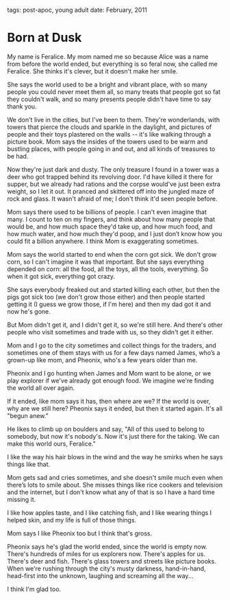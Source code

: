 tags: post-apoc, young adult
date: February, 2011

# Born at Dusk

My name is Feralice. My mom named me so because Alice was a name from before the world ended, but everything is so feral now, she called me Feralice. She thinks it's clever, but it doesn't make her smile.

She says the world used to be a bright and vibrant place, with so many people you could never meet them all, so many treats that people got so fat they couldn't walk, and so many presents people didn't have time to say thank you.

We don't live in the cities, but I've been to them. They're wonderlands, with towers that pierce the clouds and sparkle in the daylight, and pictures of people and their toys plastered on the walls -- it's like walking through a picture book. Mom says the insides of the towers used to be warm and bustling places, with people going in and out, and all kinds of treasures to be had.

Now they're just dark and dusty. The only treasure I found in a tower was a deer who got trapped behind its revolving door. I'd have killed it there for supper, but we already had rations and the corpse would've just been extra weight, so I let it out. It pranced and skittered off into the jungled maze of rock and glass. It wasn't afraid of me; I don't think it'd seen people before.

Mom says there used to be billions of people. I can't even imagine that many. I count to ten on my fingers, and think about how many people that would be, and how much space they'd take up, and how much food, and how much water, and how much they'd poop, and I just don’t know how you could fit a billion anywhere. I think Mom is exaggerating sometimes.

Mom says the world started to end when the corn got sick. We don't grow corn, so I can't imagine it was that important. But she says everything depended on corn: all the food, all the toys, all the tools, everything. So when it got sick, everything got crazy.

She says everybody freaked out and started killing each other, but then the pigs got sick too (we don't grow those either) and then people started getting it (I guess we grow those, if I'm here) and then my dad got it and now he's gone.

But Mom didn't get it, and I didn't get it, so we're still here. And there's other people who visit sometimes and trade with us, so they didn't get it either.

Mom and I go to the city sometimes and collect things for the traders, and sometimes one of them stays with us for a few days named James, who’s a grown-up like mom,  and Pheonix, who's a few years older than me.

Pheonix and I go hunting when James and Mom want to be alone, or we play explorer if we've already got enough food. We imagine we're finding the world all over again.

If it ended, like mom says it has, then where are we? If the world is over, why are we still here? Pheonix says it ended, but then it started again. It's all "begun anew.”

He likes to climb up on boulders and say, "All of this used to belong to somebody, but now it's nobody's. Now it's just there for the taking. We can make this world ours, Feralice."

I like the way his hair blows in the wind and the way he smirks when he says things like that.

Mom gets sad and cries sometimes, and she doesn't smile much even when there’s lots to smile about. She misses things like rice cookers and television and the internet, but I don't know what any of that is so I have a hard time missing it.

I like how apples taste, and I like catching fish, and I like wearing things I helped skin, and my life is full of those things.

Mom says I like Pheonix too but I think that's gross.

Pheonix says he's glad the world ended, since the world is empty now. There's hundreds of miles for us explorers now. There's apples for us. There's deer and fish. There's glass towers and streets like picture books. When we're rushing through the city's musty darkness, hand-in-hand, head-first into the unknown, laughing and screaming all the way...

I think I'm glad too.